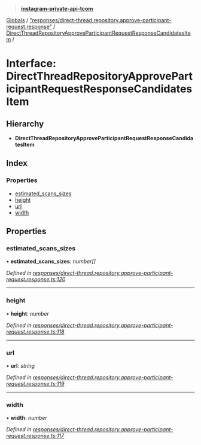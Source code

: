 > **[instagram-private-api-tcom](../README.md)**

[Globals](../README.md) / ["responses/direct-thread.repository.approve-participant-request.response"](../modules/_responses_direct_thread_repository_approve_participant_request_response_.md) / [DirectThreadRepositoryApproveParticipantRequestResponseCandidatesItem](_responses_direct_thread_repository_approve_participant_request_response_.directthreadrepositoryapproveparticipantrequestresponsecandidatesitem.md) /

# Interface: DirectThreadRepositoryApproveParticipantRequestResponseCandidatesItem

## Hierarchy

* **DirectThreadRepositoryApproveParticipantRequestResponseCandidatesItem**

## Index

### Properties

* [estimated_scans_sizes](_responses_direct_thread_repository_approve_participant_request_response_.directthreadrepositoryapproveparticipantrequestresponsecandidatesitem.md#estimated_scans_sizes)
* [height](_responses_direct_thread_repository_approve_participant_request_response_.directthreadrepositoryapproveparticipantrequestresponsecandidatesitem.md#height)
* [url](_responses_direct_thread_repository_approve_participant_request_response_.directthreadrepositoryapproveparticipantrequestresponsecandidatesitem.md#url)
* [width](_responses_direct_thread_repository_approve_participant_request_response_.directthreadrepositoryapproveparticipantrequestresponsecandidatesitem.md#width)

## Properties

###  estimated_scans_sizes

• **estimated_scans_sizes**: *number[]*

*Defined in [responses/direct-thread.repository.approve-participant-request.response.ts:120](https://github.com/cuonglnhust/instagram-private-api-tcom/blob/3e16058/src/responses/direct-thread.repository.approve-participant-request.response.ts#L120)*

___

###  height

• **height**: *number*

*Defined in [responses/direct-thread.repository.approve-participant-request.response.ts:118](https://github.com/cuonglnhust/instagram-private-api-tcom/blob/3e16058/src/responses/direct-thread.repository.approve-participant-request.response.ts#L118)*

___

###  url

• **url**: *string*

*Defined in [responses/direct-thread.repository.approve-participant-request.response.ts:119](https://github.com/cuonglnhust/instagram-private-api-tcom/blob/3e16058/src/responses/direct-thread.repository.approve-participant-request.response.ts#L119)*

___

###  width

• **width**: *number*

*Defined in [responses/direct-thread.repository.approve-participant-request.response.ts:117](https://github.com/cuonglnhust/instagram-private-api-tcom/blob/3e16058/src/responses/direct-thread.repository.approve-participant-request.response.ts#L117)*